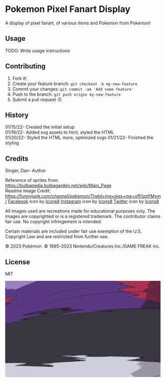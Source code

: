 # Pokemon Pixel Fanart Display  

A display of pixel fanart, of various items and Pokemon from Pokemon!  

## Usage  

TODO: Write usage instructions  

## Contributing  

1. Fork it!
2. Create your feature branch: `git checkout -b my-new-feature`  
3. Commit your changes: `git commit -am 'Add some feature'`  
4. Push to the branch: `git push origin my-new-feature`  
5. Submit a pull request :D  

## History

01/15/22- Created the initial setup  
01/19/22- Added svg assets to html, styled the HTML  
01/20/22- Styled the HTML more, optimized svgs
01/21/22- Finished the styling

## Credits  

Singer, Dan- Author  

Reference of sprites from: https://bulbapedia.bulbagarden.net/wiki/Main_Page  
Readme Image Credit: https://funnyjunk.com/channel/pokemon/Thatd+ing+piss+me+off/lzpYMym/ 
<a target="_blank" href="https://icons8.com/icon/118497/facebook">Facebook</a> icon by <a target="_blank" href="https://icons8.com">Icons8</a>
<a target="_blank" href="https://icons8.com/icon/32323/instagram">Instagram</a> icon by <a target="_blank" href="https://icons8.com">Icons8</a>
<a target="_blank" href="https://icons8.com/icon/13963/twitter">Twitter</a> icon by <a target="_blank" href="https://icons8.com">Icons8</a>

All images used are recreations made for educational purposes only. The images are copyrighted or is a registered trademark. The contributor claims fair use. No copyright infringement is intended.  

Certain materials are included under fair use exemption of the U.S. Copyright Law and are restricted from further use.  

© 2023 Pokémon. © 1995–2023 Nintendo/Creatures Inc./GAME FREAK inc.  

## License  

MIT  

![The one time a Master Ball fails](images/whiscash_ball.gif)